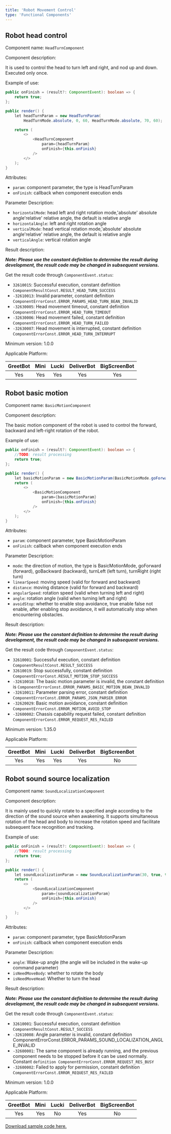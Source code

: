 ```yaml
---
title: 'Robot Movement Control'
type: 'Functional Components'
---
```


## Robot head control
Component name: `HeadTurnComponent`

Component description: 

It is used to control the head to turn left and right, and nod up and down. Executed only once.

Example of use:

```java
public onFinish = (result?: ComponentEvent): boolean => {
    return true;
};

public render() {
    let headTurnParam = new HeadTurnParam(
        HeadTurnMode.absolute, 0, 60, HeadTurnMode.absolute, 70, 60);

    return (
        <>
            <HeadTurnComponent
                param={headTurnParam}
                onFinish={this.onFinish}
            />
        </>
    );
}
```

Attributes:

- `param`: component parameter, the type is HeadTurnParam
- `onFinish`: callback when component execution ends

Parameter Description:

- `horizontalMode`: head left and right rotation mode,'absolute' absolute angle'relative' relative angle, the default is relative angle
- `horizontalAngle`: left and right rotation angle
- `verticalMode`: head vertical rotation mode,'absolute' absolute angle'relative' relative angle, the default is relative angle
- `verticalAngle`: vertical rotation angle


Result description:

***Note: Please use the constant definition to determine the result during development, the result code may be changed in subsequent versions.***

Get the result code through `ComponentEvent.status`:

- `32610015`: Successful execution, constant definition `ComponentResultConst.RESULT_HEAD_TURN_SUCCESS`
- `-32610013`: Invalid parameter, constant definition `ComponentErrorConst.ERROR_PARAMS_HEAD_TURN_BEAN_INVALID`
- `-32630005`: Head movement timeout, constant definition `ComponentErrorConst.ERROR_HEAD_TURN_TIMEOUT`
- `-32630006`: Head movement failed, constant definition `ComponentErrorConst.ERROR_HEAD_TURN_FAILED`
- `-32630007`: Head movement is interrupted, constant definition `ComponentErrorConst.ERROR_HEAD_TURN_INTERRUPT`

Minimum version: 1.0.0

Applicable Platform:

<div class="fixed-table bordered-table">

|GreetBot|Mini|Lucki|DeliverBot|BigScreenBot|
|:-:|:-:|:-:|:-:|:-:|
|Yes|Yes|Yes|Yes|Yes|

</div>

## Robot basic motion
Component name: `BasicMotionComponent`

Component description: 

The basic motion component of the robot is used to control the forward, backward and left-right rotation of the robot.

Example of use:

```java
public onFinish = (result?: ComponentEvent): boolean => {
    //TODO: result processing
    return true;
};

public render() {
    let basicMotionParam = new BasicMotionParam(BasicMotionMode.goForward, 0.5, 2);
    return (
        <>
            <BasicMotionComponent
                param={basicMotionParam}
                onFinish={this.onFinish}
            />
        </>
    );
}
```

Attributes:

- `param`: component parameter, type BasicMotionParam
- `onFinish`: callback when component execution ends

Parameter Description:

- `mode`: the direction of motion, the type is BasicMotionMode, goForward (forward), goBackward (backward), turnLeft (left turn), turnRight (right turn)
- `linearSpeed`: moving speed (valid for forward and backward)
- `distance`: moving distance (valid for forward and backward)
- `angularSpeed`: rotation speed (valid when turning left and right)
- `angle`: rotation angle (valid when turning left and right)
- `avoidStop`: whether to enable stop avoidance, true enable false not enable, after enabling stop avoidance, it will automatically stop when encountering obstacles.

Result description:

***Note: Please use the constant definition to determine the result during development, the result code may be changed in subsequent versions.***

Get the result code through `ComponentEvent.status`:

- `32610001`: Successful execution, constant definition `ComponentResultConst.RESULT_SUCCESS`
- `32610019`: Stop successfully, constant definition `ComponentErrorConst.RESULT_MOTION_STOP_SUCCESS`
- `-32610018`: The basic motion parameter is invalid, the constant definition is `ComponentErrorConst.ERROR_PARAMS_BASIC_MOTION_BEAN_INVALID`
- `-32610011`: Parameter parsing error, constant definition `ComponentErrorConst.ERROR_PARAMS_JSON_PARSER_ERROR`
- `-32620029`: Basic motion avoidance, constant definition `ComponentErrorConst.ERROR_MOTION_AVOID_STOP`
- `-32600002`: Chassis capability request failed, constant definition `ComponentErrorConst.ERROR_REQUEST_RES_FAILED`

Minimum version: 1.35.0

Applicable Platform:

<div class="fixed-table bordered-table">

|GreetBot|Mini|Lucki|DeliverBot|BigScreenBot|
|:-:|:-:|:-:|:-:|:-:|
|Yes|Yes|Yes|Yes|No|

</div>

## Robot sound source localization
Component name: `SoundLocalizationComponent`

Component description: 

It is mainly used to quickly rotate to a specified angle according to the direction of the sound source when awakening. It supports simultaneous rotation of the head and body to increase the rotation speed and facilitate subsequent face recognition and tracking.

Example of use:
```java
public onFinish = (result?: ComponentEvent): boolean => {
    //TODO: result processing
    return true;
};

public render() {
    let soundLocalizationParam = new SoundLocalizationParam(30, true, true);
    return (
        <>
            <SoundLocalizationComponent
                param={soundLocalizationParam}
                onFinish={this.onFinish}
            />
        </>
    );
}
```

Attributes:

- `param`: component parameter, type BasicMotionParam
- `onFinish`: callback when component execution ends

Parameter Description:

- `angle`: Wake-up angle (the angle will be included in the wake-up command parameter)
- `isNeedMoveBody`: whether to rotate the body
- `isNeedMoveHead`: Whether to turn the head

Result description:

***Note: Please use the constant definition to determine the result during development, the result code may be changed in subsequent versions.***

Get the result code through `ComponentEvent.status`:

- `32610001`: Successful execution, constant definition `ComponentResultConst.RESULT_SUCCESS`
- `-32610008`: Angle parameter is invalid, constant definition ComponentErrorConst.ERROR_PARAMS_SOUND_LOCALIZATION_ANGLE_INVALID
- `-32600001`: The same component is already running, and the previous component needs to be stopped before it can be used normally. Constant `definition ComponentErrorConst.ERROR_REQUEST_RES_BUSY`
- `-32600002`: Failed to apply for permission, constant definition `ComponentErrorConst.ERROR_REQUEST_RES_FAILED`

Minimum version: 1.0.0

Applicable Platform:

<div class="fixed-table bordered-table">

|GreetBot|Mini|Lucki|DeliverBot|BigScreenBot|
|:-:|:-:|:-:|:-:|:-:|
|Yes|Yes|No|Yes|No|

</div>


[Download sample code here.]()

